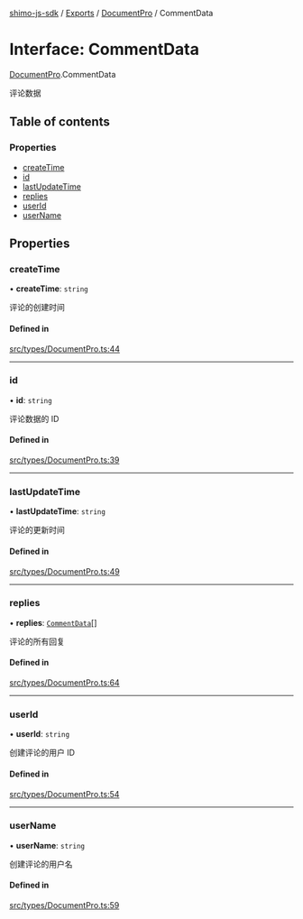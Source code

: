 [shimo-js-sdk](../README.md) / [Exports](../modules.md) / [DocumentPro](../modules/DocumentPro.md) / CommentData

# Interface: CommentData

[DocumentPro](../modules/DocumentPro.md).CommentData

评论数据

## Table of contents

### Properties

- [createTime](DocumentPro.CommentData.md#createtime)
- [id](DocumentPro.CommentData.md#id)
- [lastUpdateTime](DocumentPro.CommentData.md#lastupdatetime)
- [replies](DocumentPro.CommentData.md#replies)
- [userId](DocumentPro.CommentData.md#userid)
- [userName](DocumentPro.CommentData.md#username)

## Properties

### createTime

• **createTime**: `string`

评论的创建时间

#### Defined in

[src/types/DocumentPro.ts:44](https://github.com/shimohq/shimo-js-sdk/blob/901dedd/src/types/DocumentPro.ts#L44)

___

### id

• **id**: `string`

评论数据的 ID

#### Defined in

[src/types/DocumentPro.ts:39](https://github.com/shimohq/shimo-js-sdk/blob/901dedd/src/types/DocumentPro.ts#L39)

___

### lastUpdateTime

• **lastUpdateTime**: `string`

评论的更新时间

#### Defined in

[src/types/DocumentPro.ts:49](https://github.com/shimohq/shimo-js-sdk/blob/901dedd/src/types/DocumentPro.ts#L49)

___

### replies

• **replies**: [`CommentData`](DocumentPro.CommentData.md)[]

评论的所有回复

#### Defined in

[src/types/DocumentPro.ts:64](https://github.com/shimohq/shimo-js-sdk/blob/901dedd/src/types/DocumentPro.ts#L64)

___

### userId

• **userId**: `string`

创建评论的用户 ID

#### Defined in

[src/types/DocumentPro.ts:54](https://github.com/shimohq/shimo-js-sdk/blob/901dedd/src/types/DocumentPro.ts#L54)

___

### userName

• **userName**: `string`

创建评论的用户名

#### Defined in

[src/types/DocumentPro.ts:59](https://github.com/shimohq/shimo-js-sdk/blob/901dedd/src/types/DocumentPro.ts#L59)
